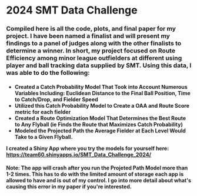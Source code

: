 <h1>
  2024 SMT Data Challenge
</h1>

<h3>

  Compiled here is all the code, plots, and final paper for my project. I have been named a finalist and will present my findings to a panel of judges along with the other finalists to determine a winner. In short, my project focused on Route
Efficiency among minor league outfielders at different using player and ball tracking data supplied by SMT. Using this data, I was able to do the following:


</h3>
<h4>
  
  - Created a Catch Probability Model That Took into Account Numerous Variables Including: Euclidean Distance to the Final Ball Position, Time to Catch/Drop, and Fielder Speed
  - Utilized this Catch Probability Model to Create a OAA and Route Score metric for each fielder
  - Created a Route Optimization Model That Determines the Best Route to Any Flyball (ie Finds the Route that Maximizes Catch Probability)
  - Modeled the Projected Path the Average Fielder at Each Level Would Take to a Given Flyball.

I created a Shiny App where you try the models for yourself here: https://team60.shinyapps.io/SMT_Data_Challenge_2024/
</h4>
<h4>Note: The app will crash after you run the Projeted Path Model more than 1-2 times. This has to do with the limited amount of storage each app is allowed to have and is out of my control. I go into more detail about what's causing this error in my paper if you're interested.</h4>
